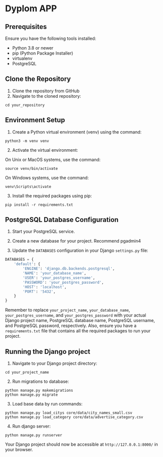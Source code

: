 # Dyplom APP

## Prerequisites

Ensure you have the following tools installed:
- Python 3.8 or newer
- pip (Python Package Installer)
- virtualenv
- PostgreSQL

## Clone the Repository

1. Clone the repository from GitHub
2. Navigate to the cloned repository:
```
cd your_repository
```
## Environment Setup

1. Create a Python virtual environment (venv) using the command:
```
python3 -m venv venv
```
2. Activate the virtual environment:
   
  On Unix or MacOS systems, use the command:
  ```
  source venv/bin/activate
  ```
  On Windows systems, use the command:
  ```
  venv\Scripts\activate
  ```

3. Install the required packages using pip:

```
pip install -r requirements.txt
```

## PostgreSQL Database Configuration

1. Start your PostgreSQL service.

2. Create a new database for your project. Recommend pgadmin4 

3. Update the `DATABASES` configuration in your Django `settings.py` file:
```python
DATABASES = {
    'default': {
        'ENGINE': 'django.db.backends.postgresql',
        'NAME': 'your_database_name',
        'USER': 'your_postgres_username',
        'PASSWORD': 'your_postgres_password',
        'HOST': 'localhost',
        'PORT': '5432',
    }
}
```

Remember to replace `your_project_name`, `your_database_name`, `your_postgres_username`, and `your_postgres_password` with your actual Django project name, PostgreSQL database name, PostgreSQL username, and PostgreSQL password, respectively. Also, ensure you have a `requirements.txt` file that contains all the required packages to run your project.


## Running the Django project
1. Navigate to your Django project directory:
```
cd your_project_name
```
2. Run migrations to database:
```
python manage.py makemigrations
python manage.py migrate
```
3. Load base data by run commands:
```
python manage.py load_citys core/data/city_names_small.csv
python manage.py load_category core/data/advertise_category.csv
```
4. Run django server:
```
python manage.py runserver
```

Your Django project should now be accessible at `http://127.0.0.1:8000/` in your browser.



